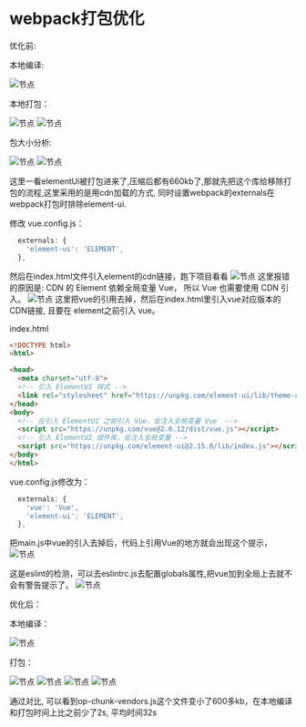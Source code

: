 # webpack打包优化
优化前:

本地编译:

![节点](/webpack/webpack-chore-1.png)

本地打包：

![节点](/webpack/webpack-chore-2.png)
![节点](/webpack/webpack-chore-3.png)

包大小分析:

![节点](/webpack/webpack-chore-4.png)
![节点](/webpack/webpack-chore-5.png)

这里一看elementUi被打包进来了,压缩后都有660kb了,那就先把这个库给移除打包的流程,这里采用的是用cdn加载的方式, 同时设置webpack的externals在webpack打包时排除element-ui.

修改 vue.config.js：
```javascript
  externals: {
    'element-ui': 'ELEMENT',
  },
```

然后在index.html文件引入element的cdn链接，跑下项目看看
![节点](/webpack/webpack-chore-6.png)
这里报错的原因是: CDN 的 Element 依赖全局变量 Vue， 所以 Vue 也需要使用 CDN 引入。
![节点](/webpack/webpack-chore-7.png)
这里把vue的引用去掉，然后在index.html里引入vue对应版本的CDN链接, 且要在 element之前引入 vue。

index.html
```html
<!DOCTYPE html>
<html>

<head>
  <meta charset="utf-8">
  <!-- 引入 ElementUI 样式 -->
  <link rel="stylesheet" href="https://unpkg.com/element-ui/lib/theme-chalk/index.css">
</head>
<body>
  <!-- 在引入 ElementUI 之前引入 Vue，会注入全局变量 Vue  -->
  <script src="https://unpkg.com/vue@2.6.12/dist/vue.js"></script>
  <!-- 引入 ElementUI 组件库，会注入全局变量 -->
  <script src="https://unpkg.com/element-ui@2.15.0/lib/index.js"></script>
</body>
</html>
```
vue.config.js修改为：
```javascript
  externals: {
    'vue': 'Vue',
    'element-ui': 'ELEMENT',
  },
```
把main.js中vue的引入去掉后，代码上引用Vue的地方就会出现这个提示，
![节点](/webpack/webpack-chore-8.png)

这是eslint的检测，可以去eslintrc.js去配置globals属性,把vue加到全局上去就不会有警告提示了。
![节点](/webpack/webpack-chore-9.png)

优化后：

本地编译：

![节点](/webpack/webpack-chore-10.png)

打包：

![节点](/webpack/webpack-chore-11.png)
![节点](/webpack/webpack-chore-12.png)
![节点](/webpack/webpack-chore-13.png)
![节点](/webpack/webpack-chore-14.png)

通过对比, 可以看到op-chunk-vendors.js这个文件变小了600多kb，在本地编译和打包时间上比之前少了2s, 平均时间32s